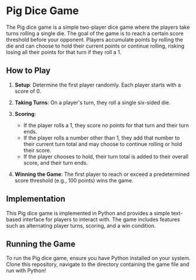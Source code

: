 # Pig Dice Game

The Pig dice game is a simple two-player dice game where the players take turns rolling a single die. The goal of the game is to reach a certain score threshold before your opponent. Players accumulate points by rolling the die and can choose to hold their current points or continue rolling, risking losing all their points for that turn if they roll a 1.

## How to Play

1. **Setup**: Determine the first player randomly. Each player starts with a score of 0.

2. **Taking Turns**: On a player's turn, they roll a single six-sided die.

3. **Scoring**: 
   - If the player rolls a 1, they score no points for that turn and their turn ends.
   - If the player rolls a number other than 1, they add that number to their current turn total and may choose to continue rolling or hold their score.
   - If the player chooses to hold, their turn total is added to their overall score, and their turn ends.
   
4. **Winning the Game**: The first player to reach or exceed a predetermined score threshold (e.g., 100 points) wins the game.

## Implementation

This Pig dice game is implemented in Python and provides a simple text-based interface for players to interact with. The game includes features such as alternating player turns, scoring, and a win condition.

## Running the Game

To run the Pig dice game, ensure you have Python installed on your system. Clone this repository, navigate to the directory containing the game file and run with Python!

